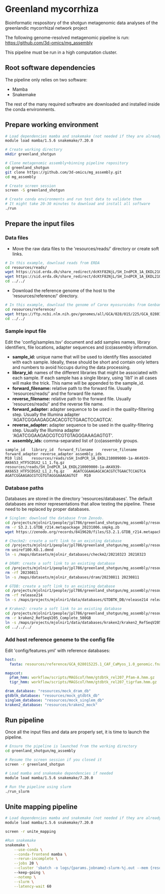 # Greenland mycorrhiza
Bioinformatic respository of the shotgun metagenomic data analyses of the greenlandic mycorrhizal network project

The following genome-resolved metagenomic pipeline is run: https://github.com/3d-omics/mg_assembly

This pipeline must be run in a high computation cluster. 

## Root software dependencies
The pipeline only relies on two software:

- Mamba
- Snakemake

The rest of the many required softwatre are downloaded and installed inside the conda environments.

## Prepare working environment

```sh
# Load dependencies mamba and snakemake (not needed if they are already installed in root)
module load mamba/1.5.6 snakemake/7.20.0

# Create working directory
mkdir greenland_shotgun

# Clone metagenomic assembly+binning pipeline repository
cd greenland_shotgun
git clone https://github.com/3d-omics/mg_assembly.git
cd mg_assembly

# Create screen session 
screen -S greenland_shotgun

# Create conda environments and run test data to validate them
# It might take 20-30 minutes to download and install all software
./run
```

## Prepare the input files

### Data files
- Move the raw data files to the 'resources/reads/' directory or create soft links.

```sh
# In this example, download reads from ERDA
cd resources/reads/
wget https://sid.erda.dk/share_redirect/dcKtF82NjL/SH_IndPCR_1A_EKDL210009000-1a-AK4939-AK6653_HTF5CDSX2_L1_1.fq.gz
wget https://sid.erda.dk/share_redirect/dcKtF82NjL/SH_IndPCR_1A_EKDL210009000-1a-AK4939-AK6653_HTF5CDSX2_L1_2.fq.gz
cd ../../
```
  
- Download the reference genome of the host to the 'resources/reference/' directory.

```sh
# In this example, download the genome of Carex myosuroides from Genbank
cd resources/reference/
wget https://ftp.ncbi.nlm.nih.gov/genomes/all/GCA/028/015/225/GCA_028015225.1_CAF_CaMyos_1.0/GCA_028015225.1_CAF_CaMyos_1.0_genomic.fna.gz
cd ../../
```
### Sample input file
Edit the 'config/samples.tsv' document and add samples names, library identifiers, file locations, adapter sequences and (co)assembly information.

- **sample_id:** unique name that will be used to identify files associated with each sample. Ideally, these should be short and contain only letters and numbers to avoid hiccups during the data processing.
- **library_id:** names of the different libraries that might be associated with each sample. If each sample has a single library, using 'lib1' in all cases will make the trick. This name will be appended to the sample_id.
- **forward_filename:** relative path to the forward file. Usually 'resources/reads/' and the forward file name.
- **reverse_filename:** relative path to the forward file. Usually 'resources/reads/' and the reverse file name.
- **forward_adapter:** adapter sequence to be used in the quality-filtering step. Usually the Illumina adapter 'AGATCGGAAGAGCACACGTCTGAACTCCAGTCA'.
- **reverse_adapter:** adapter sequence to be used in the quality-filtering step. Usually the Illumina adapter 'AGATCGGAAGAGCGTCGTGTAGGGAAAGAGTGT'.
- **assembly_ids:** comma-separated list of (co)assembly groups.

```tsv
sample_id	library_id	forward_filename	reverse_filename	forward_adapter	reverse_adapter	assembly_ids
M10	lib1	resources/reads/sSH_IndPCR_1A_EKDL210009000-1a-AK4939-AK6653_HTF5CDSX2_L1_1.fq.gz	resources/reads/SH_IndPCR_1A_EKDL210009000-1a-AK4939-AK6653_HTF5CDSX2_L1_2.fq.gz	AGATCGGAAGAGCACACGTCTGAACTCCAGTCA	AGATCGGAAGAGCGTCGTGTAGGGAAAGAGTGT	M10
```

### Database paths
Databases are stored in the directory 'resources/databases'. The default databases are minor representations that allow testing the pipeline. These need to be replaced by proper databases.

```sh
# Singlem: download the database from Zenodo.
cd /projects/mjolnir1/people/jpl786/greenland_shotgun/mg_assembly/resources/databases/singlem
rm -r S3.2.1.GTDB_r214.metapackage_20231006.smpkg.zb
wget https://zenodo.org/records/8419620/files/S3.2.1.GTDB_r214.metapackage_20231006.smpkg.zb.tar.gz?download=1 && mv 'S3.2.1.GTDB_r214.metapackage_20231006.smpkg.zb.tar.gz?download=1' S3.2.1.GTDB_r214.metapackage_20231006.smpkg.zb.tar.gz && tar -xvzf S3.2.1.GTDB_r214.metapackage_20231006.smpkg.zb.tar.gz && rm S3.2.1.GTDB_r214.metapackage_20231006.smpkg.zb.tar.gz

# Checkm2: create a soft link to an existing database
cd /projects/mjolnir1/people/jpl786/greenland_shotgun/mg_assembly/resources/databases/checkm2
rm uniref100.KO.1.dmnd
ln -s /maps/datasets/mjolnir_databases/checkm2/20210323 20210323 

# DRAM: create a soft link to an existing database
cd /projects/mjolnir1/people/jpl786/greenland_shotgun/mg_assembly/resources/databases/dram
rm -rf 20230811
ln -s /maps/datasets/mjolnir_databases/dram/20230811 20230811

# GTDB: create a soft link to an existing database
cd /projects/mjolnir1/people/jpl786/greenland_shotgun/mg_assembly/resources/databases/gtdbtk
rm -rf release214
ln -s /maps/projects/mjolnir1/data/databases/GTDBTK_DB/release214 release214

# Kraken2: create a soft link to an existing database
cd /projects/mjolnir1/people/jpl786/greenland_shotgun/mg_assembly/resources/databases/kraken2
rm -r kraken2_RefSeqV205_Complete_500GB
ln -s /maps/projects/mjolnir1/data/databases/kraken2/kraken2_RefSeqV205_Complete_500GB kraken2_RefSeqV205_Complete_500GB
cd ../../../
```

### Add host reference genome to the config file
Edit 'config/features.yml' with reference databases:

```yaml
host:
  fasta: resources/reference/GCA_028015225.1_CAF_CaMyos_1.0_genomic.fna.gz #this is the line that has been changed

magscot:
  pfam_hmm: workflow/scripts/MAGScoT/hmm/gtdbtk_rel207_Pfam-A.hmm.gz
  tigr_hmm: workflow/scripts/MAGScoT/hmm/gtdbtk_rel207_tigrfam.hmm.gz

dram_database: "resources/mock_dram_db"
gtdbtk_database: "resources/mock_gtdbtk_db"
singlem_database: "resources/mock_singlem_db"
kraken2_database: "resources/kraken2_mock"
```

## Run pipeline
Once all the input files and data are properly set, it is time to launch the pipeline.
```sh
# Ensure the pipeline is launched from the working directory
cd greenland_shotgun/mg_assembly

# Resume the screen session if you closed it
screen -r greenland_shotgun

# Load mamba and snakemake dependencies if needed
module load mamba/1.5.6 snakemake/7.20.0

# Run the pipeline using slurm
./run_slurm
```

## Unite mapping pipeline
```sh
# Load dependencies mamba and snakemake (not needed if they are already installed in root)
module load mamba/1.5.6 snakemake/7.20.0

screen -r unite_mapping

#Run snakemake
snakemake \
    --use-conda \
    --conda-frontend mamba \
    --rerun-incomplete \
    --jobs 20 \
    --cluster 'sbatch -o logs/{params.jobname}-slurm-%j.out --mem {resources.mem_gb}G --time {resources.time} -c {threads} --job-name={params.jobname} -v'
    --keep-going \
    --notemp \
    --slurm \
    --latency-wait 60
```
